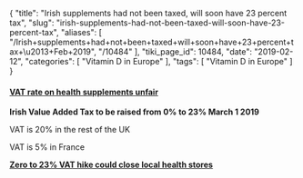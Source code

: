 {
    "title": "Irish supplements had not been taxed, will soon have 23 percent tax",
    "slug": "irish-supplements-had-not-been-taxed-will-soon-have-23-percent-tax",
    "aliases": [
        "/Irish+supplements+had+not+been+taxed+will+soon+have+23+percent+tax+\u2013+Feb+2019",
        "/10484"
    ],
    "tiki_page_id": 10484,
    "date": "2019-02-12",
    "categories": [
        "Vitamin D in Europe"
    ],
    "tags": [
        "Vitamin D in Europe"
    ]
}


#### [VAT rate on health supplements unfair](https://www.irishtimes.com/opinion/letters/vat-rate-on-health-supplements-unfair-1.3790135)

 **Irish Value Added Tax to be raised from 0% to 23% March 1 2019** 

VAT is 20% in the rest of the UK

VAT is 5% in France

 **[Zero to 23% VAT hike could close local health stores](https://www.wexfordpeople.ie/news/zero-to-23-vat-hike-could-close-local-health-stores-37806027.html)** 

<!-- ~tc~ (alias(UK tax on supplements to be 23 percent, UK tax on food 0 percent – Feb 2019)) ~/tc~ -->

<!-- ~tc~ (alias(UK supplements had not been taxed, will soon have 23 percent tax – Feb 2019)) ~/tc~ -->